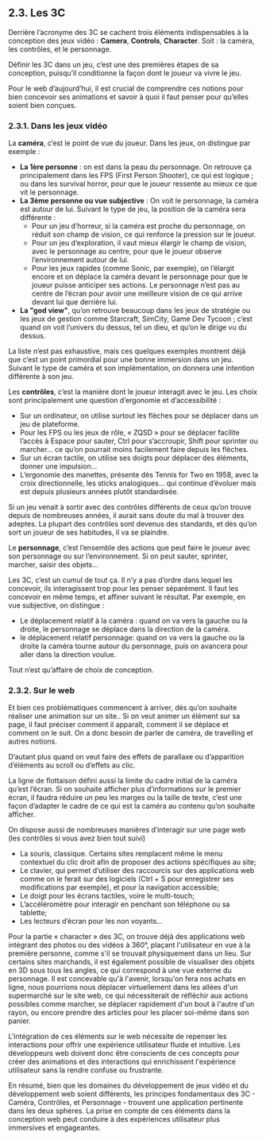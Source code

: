 ## 2.3. Les 3C

Derrière l’acronyme des 3C se cachent trois éléments indispensables à la conception des jeux vidéo : **Camera**, **Controls**, **Character**. Soit : la caméra, les contrôles, et le personnage.

Définir les 3C dans un jeu, c’est une des premières étapes de sa conception, puisqu’il conditionne la façon dont le joueur va vivre le jeu.

Pour le web d’aujourd’hui, il est crucial de comprendre ces notions pour bien concevoir ses animations et savoir à quoi il faut penser pour qu’elles soient bien conçues.

### 2.3.1. Dans les jeux vidéo

La **caméra**, c’est le point de vue du joueur. Dans les jeux, on distingue par exemple :

- **La 1ère personne** : on est dans la peau du personnage. On retrouve ça principalement dans les FPS (First Person Shooter), ce qui est logique ; ou dans les survival horror, pour que le joueur ressente au mieux ce que vit le personnage.
- **La 3ème personne ou vue subjective** : On voit le personnage, la caméra est autour de lui. Suivant le type de jeu, la position de la caméra sera différente :
  - Pour un jeu d’horreur, si la caméra est proche du personnage, on réduit son champ de vision, ce qui renforce la pression sur le joueur.
  - Pour un jeu d’exploration, il vaut mieux élargir le champ de vision, avec le personnage au centre, pour que le joueur observe l’environnement autour de lui.
  - Pour les jeux rapides (comme Sonic, par exemple), on l’élargit encore et on déplace la caméra devant le personnage pour que le joueur puisse anticiper ses actions. Le personnage n’est pas au centre de l’écran pour avoir une meilleure vision de ce qui arrive devant lui que derrière lui.
- **La "god view"**, qu’on retrouve beaucoup dans les jeux de stratégie ou les jeux de gestion comme Starcraft, SimCity, Game Dev Tycoon ; c’est quand on voit l’univers du dessus, tel un dieu, et qu’on le dirige vu du dessus.

La liste n’est pas exhaustive, mais ces quelques exemples montrent déjà que c’est un point primordial pour une bonne immersion dans un jeu. Suivant le type de caméra et son implémentation, on donnera une intention différente à son jeu.

Les **contrôles**, c’est la manière dont le joueur interagit avec le jeu. Les choix sont principalement une question d’ergonomie et d’accessibilité :

- Sur un ordinateur, on utilise surtout les flèches pour se déplacer dans un jeu de plateforme.
- Pour les FPS ou les jeux de rôle, « ZQSD » pour se déplacer facilite l’accès à Espace pour sauter, Ctrl pour s’accroupir, Shift pour sprinter ou marcher… ce qu’on pourrait moins facilement faire depuis les flèches.
- Sur un écran tactile, on utilise ses doigts pour déplacer des éléments, donner une impulsion…
- L’ergonomie des manettes, présente dès Tennis for Two en 1958, avec la croix directionnelle, les sticks analogiques… qui continue d’évoluer mais est depuis plusieurs années plutôt standardisée.

Si un jeu venait à sortir avec des contrôles différents de ceux qu’on trouve depuis de nombreuses années, il aurait sans doute du mal à trouver des adeptes. La plupart des contrôles sont devenus des standards, et dès qu’on sort un joueur de ses habitudes, il va se plaindre.

Le **personnage**, c’est l’ensemble des actions que peut faire le joueur avec son personnage ou sur l’environnement. Si on peut sauter, sprinter, marcher, saisir des objets…

Les 3C, c’est un cumul de tout ça. Il n’y a pas d’ordre dans lequel les concevoir, ils interagissent trop pour les penser séparément. Il faut les concevoir en même temps, et affiner suivant le résultat. Par exemple, en vue subjective, on distingue :

- Le déplacement relatif à la caméra : quand on va vers la gauche ou la droite, le personnage se déplace dans la direction de la caméra.
- le déplacement relatif personnage: quand on va vers la gauche ou la droite la caméra tourne autour du personnage, puis on avancera pour aller dans la direction voulue.

Tout n’est qu’affaire de choix de conception.

### 2.3.2. Sur le web

Et bien ces problématiques commencent à arriver, dès qu’on souhaite réaliser une animation sur un site.. Si on veut animer un élément sur sa page, il faut préciser comment il apparaît, comment il se déplace et comment on le suit. On a donc besoin de parler de caméra, de travelling et autres notions.

D’autant plus quand on veut faire des effets de parallaxe ou d’apparition d’éléments au scroll ou d’effets au clic.

La ligne de flottaison défini aussi la limite du cadre initial de la caméra qu’est l’écran. Si on souhaite afficher plus d’informations sur le premier écran, il faudra réduire un peu les marges ou la taille de texte, c’est une façon d’adapter le cadre de ce qui est la caméra au contenu qu’on souhaite afficher.

On dispose aussi de nombreuses manières d’interagir sur une page web (les contrôles si vous avez bien tout suivi)

- La souris, classique. Certains sites remplacent même le menu contextuel du clic droit afin de proposer des actions spécifiques au site;
- Le clavier, qui permet d’utiliser des raccourcis sur des applications web comme on le ferait sur des logiciels (Ctrl + S pour enregistrer ses modifications par exemple), et pour la navigation accessible;
- Le doigt pour les écrans tactiles, voire le multi-touch;
- L’accéléromètre pour interagir en penchant son téléphone ou sa tablette;
- Les lecteurs d’écran pour les non voyants…

Pour la partie « character » des 3C, on trouve déjà des applications web intégrant des photos ou des vidéos à 360°, plaçant l'utilisateur en vue à la première personne, comme s'il se trouvait physiquement dans un lieu. Sur certains sites marchands, il est également possible de visualiser des objets en 3D sous tous les angles, ce qui correspond à une vue externe du personnage. Il est concevable qu'à l'avenir, lorsqu'on fera nos achats en ligne, nous pourrions nous déplacer virtuellement dans les allées d'un supermarché sur le site web, ce qui nécessiterait de réfléchir aux actions possibles comme marcher, se déplacer rapidement d'un bout à l'autre d'un rayon, ou encore prendre des articles pour les placer soi-même dans son panier.

L'intégration de ces éléments sur le web nécessite de repenser les interactions pour offrir une expérience utilisateur fluide et intuitive. Les développeurs web doivent donc être conscients de ces concepts pour créer des animations et des interactions qui enrichissent l'expérience utilisateur sans la rendre confuse ou frustrante.

En résumé, bien que les domaines du développement de jeux vidéo et du développement web soient différents, les principes fondamentaux des 3C - Caméra, Contrôles, et Personnage - trouvent une application pertinente dans les deux sphères. La prise en compte de ces éléments dans la conception web peut conduire à des expériences utilisateur plus immersives et engageantes.
